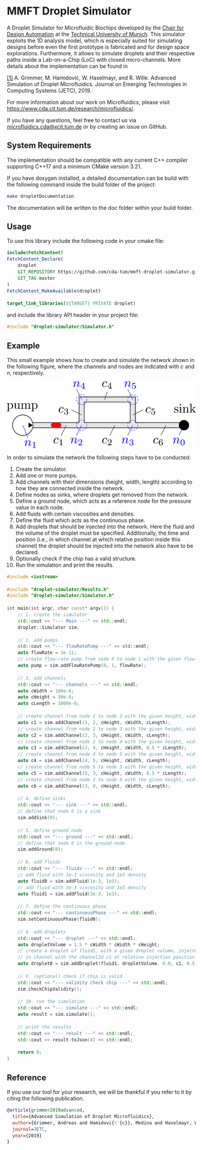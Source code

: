 # MMFT Droplet Simulator
A Droplet Simulator for Microfluidic Biochips developed by the [Chair for Design Automation](https://www.cda.cit.tum.de/) at the [Technical University of Munich](https://www.tum.de/). 
This simulator exploits the 1D analysis model, which is especially suited for simulating designs before even the first prototype is fabricated and for design space explorations. Furthermore, it allows to simulate droplets and their respective paths inside a Lab-on-a-Chip (LoC) with closed micro-channels.
More details about the implementation can be found in

[[1]](https://www.cda.cit.tum.de/files/eda/2019_jetc_advanced_simulation_droplet_microfluidics.pdf) A. Grimmer, M. Hamidović, W. Haselmayr, and R. Wille. Advanced Simulation of Droplet Microfluidics. Journal on Emerging Technologies in Computing Systems (JETC), 2019.

For more information about our work on Microfluidics, please visit https://www.cda.cit.tum.de/research/microfluidics/. 

If you have any questions, feel free to contact us via microfluidics.cda@xcit.tum.de or by creating an issue on GitHub. 

## System Requirements
The implementation should be compatible with any current C++ compiler supporting C++17 and a minimum CMake version 3.21. 

If you have doxygen installed, a detailed documentation can be build with the following command inside the build folder of the project: 
```bash 
make dropletDocumentation
```

The documentation will be written to the doc folder within your build folder.

## Usage
To use this library include the following code in your cmake file: 
```cmake
include(FetchContent)
FetchContent_Declare(
    droplet
    GIT_REPOSITORY https://github.com/cda-tum/mmft-droplet-simulator.git
    GIT_TAG master
)
FetchContent_MakeAvailable(droplet)

target_link_libraries(${TARGET} PRIVATE droplet)
```
and include the library API header in your project file:
```cpp
#include "droplet-simulator/Simulator.h"
```

## Example
This small example shows how to create and simulate the network shown in the following figure, where the channels and nodes are indicated with *c* and *n*, respectively.

![Example Network](doc/images/exampleNetwork.png)

In order to simulate the network the following steps have to be conducted:
1. Create the simulator.
2. Add one or more pumps.
3. Add channels with their dimensions (height, width, length) according to how they are connected inside the network.
4. Define nodes as sinks, where droplets get removed from the network.
5. Define a ground node, which acts as a reference node for the pressure value in each node.
6. Add fluids with certain viscosities and densities.
7. Define the fluid which acts as the continuous phase.
8. Add droplets that should be injected into the network. Here the fluid and the volume of the droplet must be specified. Additionally, the time and position (i.e., in which channel at which relative position inside this channel) the droplet should be injected into the network also have to be declared.
9. Optionally check if the chip has a valid structure.
10. Run the simulation and print the results.

```cpp
#include <iostream>

#include "droplet-simulator/Results.h"
#include "droplet-simulator/Simulator.h"

int main(int argc, char const* argv[]) {
    // 1. create the simulator
    std::cout << "--- Main ---" << std::endl;
    droplet::Simulator sim;

    // 2. add pumps
    std::cout << "--- flowRatePump ---" << std::endl;
    auto flowRate = 3e-11;
    // create flow-rate pump from node 0 to node 1 with the given flow-rate
    auto pump = sim.addFlowRatePump(0, 1, flowRate);

    // 3. add channels
    std::cout << "--- channels ---" << std::endl;
    auto cWidth = 100e-6;
    auto cHeight = 30e-6;
    auto cLength = 1000e-6;

    // create channel from node 1 to node 2 with the given height, width, length
    auto c1 = sim.addChannel(1, 2, cHeight, cWidth, cLength);
    // create channel from node 2 to node 3 with the given height, width, length
    auto c2 = sim.addChannel(2, 3, cHeight, cWidth, cLength);
    // create channel from node 2 to node 4 with the given height, width, length
    auto c3 = sim.addChannel(2, 4, cHeight, cWidth, 0.5 * cLength);
    // create channel from node 4 to node 5 with the given height, width, length
    auto c4 = sim.addChannel(4, 5, cHeight, cWidth, cLength);
    // create channel from node 5 to node 3 with the given height, width, length
    auto c5 = sim.addChannel(5, 3, cHeight, cWidth, 0.5 * cLength);
    // create channel from node 3 to node 0 with the given height, width, length
    auto c6 = sim.addChannel(3, 0, cHeight, cWidth, cLength);

    // 4. define sinks
    std::cout << "--- sink ---" << std::endl;
    // define that node 0 is a sink
    sim.addSink(0);

    // 5. define ground node
    std::cout << "--- ground ---" << std::endl;
    // define that node 0 is the ground node
    sim.addGround(0);

    // 6. add fluids
    std::cout << "--- fluids ---" << std::endl;
    // add fluid with 1e-3 viscosity and 1e3 density
    auto fluid0 = sim.addFluid(1e-3, 1e3);
    // add fluid with 3e-3 viscosity and 1e3 density
    auto fluid1 = sim.addFluid(3e-3, 1e3);

    // 7. define the continuous phase
    std::cout << "--- continuousPhase ---" << std::endl;
    sim.setContinuousPhase(fluid0);

    // 8. add droplets
    std::cout << "--- droplet ---" << std::endl;
    auto dropletVolume = 1.5 * cWidth * cWidth * cHeight;
    // create a droplet of fluid1, with a given droplet volume, injected at injectionTime 0.0
    // in channel with the channelId c1 at relative injection position 0.5
    auto droplet0 = sim.addDroplet(fluid1, dropletVolume, 0.0, c1, 0.5);

    // 9. (optional) check if chip is valid
    std::cout << "--- validity check chip ---" << std::endl;
    sim.checkChipValidity();

    // 10. run the simulation
    std::cout << "--- simulate ---" << std::endl;
    auto result = sim.simulate();

    // print the results
    std::cout << "--- result ---" << std::endl;
    std::cout << result.toJson(4) << std::endl;

    return 0;
}
```

## Reference
If you use our tool for your research, we will be thankful if you refer to it by citing the following publication.

```bibtex
@article{grimmer2019advanced,
  title={Advanced Simulation of Droplet Microfluidics},
  author={Grimmer, Andreas and Hamidovi{\'{c}}, Medina and Haselmayr, Werner and Wille, Robert},
  journal=JETC,
  year={2019}
}
```